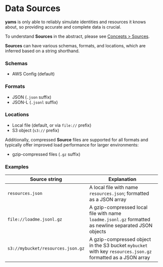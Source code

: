 # Data Sources

**yams** is only able to reliably simulate identities and resources it knows about, so providing
accurate and complete data is crucial.

To understand **Sources** in the abstract, please see [Concepts > Sources](./concepts.md).

**Sources** can have various schemas, formats, and locations, which are inferred based on a string
shorthand.

### **Schemas**

* AWS Config (default)

### **Formats**

* JSON (`.json` suffix)
* JSON-L (`.jsonl` suffix)

### **Locations**

* Local file (default, or via `file://` prefix)
* S3 object (`s3://` prefix)

Additionally, compressed **Source** files are supported for all formats and typically offer improved
load performance for larger environments:

* gzip-compressed files (`.gz` suffix)

### Examples

| Source string                     | Explanation                                                                                                  |
| --------------------------------- | -----------                                                                                                  |
| `resources.json`                  | A local file with name `resources.json`; formatted as a JSON array                                           |
| `file://loadme.jsonl.gz`          | A gzip-compressed local file with name `loadme.jsonl.gz` formatted as newline separated JSON objects         |
| `s3://mybucket/resources.json.gz` | A gzip-compressed object in the S3 bucket `mybucket` with key `resources.json.gz` formatted as a JSON array |
